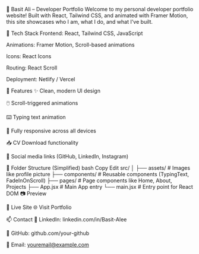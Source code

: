 💼 Basit Ali – Developer Portfolio
Welcome to my personal developer portfolio website! Built with React, Tailwind CSS, and animated with Framer Motion, this site showcases who I am, what I do, and what I've built.

🚀 Tech Stack
Frontend: React, Tailwind CSS, JavaScript

Animations: Framer Motion, Scroll-based animations

Icons: React Icons

Routing: React Scroll

Deployment: Netlify / Vercel

📄 Features
✨ Clean, modern UI design

🖱️ Scroll-triggered animations

⌨️ Typing text animation

📱 Fully responsive across all devices

📥 CV Download functionality

🔗 Social media links (GitHub, LinkedIn, Instagram)

📁 Folder Structure (Simplified)
bash
Copy
Edit
src/
│
├── assets/              # Images like profile picture
├── components/          # Reusable components (TypingText, FadeInOnScroll)
├── pages/               # Page components like Home, About, Projects
├── App.jsx              # Main App entry
└── main.jsx             # Entry point for React DOM
📷 Preview

📌 Live Site
🌐 Visit Portfolio

📫 Contact
💼 LinkedIn: linkedin.com/in/Basit-Alee

🐙 GitHub: github.com/your-github

📧 Email: youremail@example.com